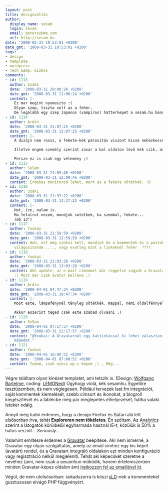 ```yaml
---
layout: post
title: designváltás
author:
  display_name: sesam
  login: sesam
  email: petersz@me.com
  url: http://sesam.hu
date: '2008-03-31 19:53:01 +0200'
date_gmt: '2008-03-31 10:53:01 +0200'
tags:
- design
- template
- wordpress
- Tech &amp; Gizmos
comments:
- id: 1113
  author: Szak1
  date: '2008-03-31 20:00:24 +0200'
  date_gmt: '2008-03-31 11:00:24 +0200'
  content: |-
    Ez mar megint nyomaszto :(
    Olyan szep, tiszta volt az a feher.
    De legalabb egy szep Japanos (vampiros) hatterkepet a sesam.hu bannernek...
- id: 1114
  author: Ardin
  date: '2008-03-31 21:07:25 +0200'
  date_gmt: '2008-03-31 12:07:25 +0200'
  content: |-
    A dizájn nem rossz, a fekete-kék párosítás viszont kissé nehézkessé teszi az olvasást, legalábbis nappal. Lehet, hogy az én szememmel van a baj, de a fehér szövegek (bejegyzéscím, főcím, stb.) után nehezen tud átállni a blogbejegyzés kék szövegére.

    Illetve engem személy szerint zavar a bal oldalon lévő kék csík, ami pont olyan színű, mint a szöveg. Valahogy úgy érzem, mintha nem lenne része az oldalnak (az elején nem is vettem észre, hogy oda van kiírva, hogy ki kommentel, és kerestem az avatarkép, illetve a komment szövege környékén, a feket sávon belül).

    Persze ez is csak egy vélemény ;)
- id: 1115
  author: SeSam
  date: '2008-03-31 21:09:46 +0200'
  date_gmt: '2008-03-31 12:09:46 +0200'
  content: Érdekes monitorod lehet, mert az a fekete sötétkék. :D
- id: 1116
  author: Szak1
  date: '2008-03-31 21:37:22 +0200'
  date_gmt: '2008-03-31 12:37:22 +0200'
  content: |-
    Hat, ize, nalam is.
    Ha felulrol nezem, mondjuk sotetkek, ha szembol, fekete...
    (mb 13")
- id: 1117
  author: Youkai
  date: '2008-03-31 21:59:59 +0200'
  date_gmt: '2008-03-31 12:59:59 +0200'
  content: Huh, ezt még szokni kell, mondjuk én a kommentek és a postok kékjét kicsit
    világosítanám ...., vagy esetleg mint a linkeknél fehér  ????
- id: 1118
  author: Youkai
  date: '2008-03-31 22:03:28 +0200'
  date_gmt: '2008-03-31 13:03:28 +0200'
  content: Ahh update, az e-mail címemmel már reggelve vagyok a Gravataron, thx wordpress.com
    :) Most már csak avatar kellene :)
- id: 1119
  author: Ardin
  date: '2008-04-01 04:47:34 +0200'
  date_gmt: '2008-03-31 19:47:34 +0200'
  content: |-
    Most este, lámpafénynél tényleg sötétkék. Nappal, némi oldalfénnyel fekete volt :)

    Akkor eszerint téged csak este szabad olvasni ;)
- id: 1120
  author: SeSam
  date: '2008-04-01 07:17:57 +0200'
  date_gmt: '2008-03-31 22:17:57 +0200'
  content: "@Youkai: A Gravatarnál egy kattintással ki lehet választani a WP.com-os
    képedet."
- id: 1121
  author: Youkai
  date: '2008-04-01 16:00:52 +0200'
  date_gmt: '2008-04-01 07:00:52 +0200'
  content: Tudom, csak nincs wp-s képem ;) , Még...
---
```


Végre találtam olyan kinézet templatet, ami tetszik is. (Design: [Wolfgang Bartelme](http://www.bartelme.at/journal/archive/dark_theme_for_wordpress), coding: [LEMONed](http://www.ilemoned.com/archives/wptheme-dark)) Úgyhogy violá, kék sesamhu. Egyelőre tesztüzemben, és nem véglegesen. Például tervezek last.fm integrációt, saját kommentek kiemelését, szebb címsort és ikonokat, a blogroll kiegészítését és a láblécbe még pár meglepetés elhelyezését, hátha valaki leteker odáig.

Annyit még tudni érdemes, hogy a design Firefox és Safari alá lett elsősorban írva, tehát **Exploreren nem tökéletes**. Én szóltam. Az [Analytics](http://analytics.google.com) szerint a látogatók körülbelül egyharmada használ IE-t, közülük is 50% a hatos verziót... _Seriously..._

Valamint említésre érdemes a [Gravatar](http://en.gravatar.com) beépítése. Aki nem ismerné, a Gravatar egy olyan szolgáltatás, amely az email címhez egy kis képet (avatárt) rendel, és a Gravatart integráló oldalakon ezt minden konfiguráció vagy regisztráció nélkül megjeleníti. Tehát aki képecskét szeretne a nevéhez (ami, nem csak a sesamhun működik, hanem értelemszerűen minden Gravatar-képes oldalon ám) [iratkozzon fel az emailjével itt](http://en.gravatar.com/site/signup).

Végül, de nem utolsósorban: sokadszorra is köszi [sLD](http://sld.interhost.hu/sld)-nek a kommenteket gusztusosan elvágó PHP függvényért.
